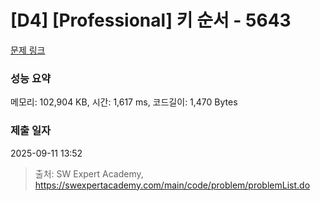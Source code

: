 # [D4] [Professional] 키 순서 - 5643 

[문제 링크](https://swexpertacademy.com/main/code/problem/problemDetail.do?contestProbId=AWXQsLWKd5cDFAUo) 

### 성능 요약

메모리: 102,904 KB, 시간: 1,617 ms, 코드길이: 1,470 Bytes

### 제출 일자

2025-09-11 13:52



> 출처: SW Expert Academy, https://swexpertacademy.com/main/code/problem/problemList.do